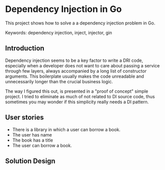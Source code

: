 # Dependency Injection in Go

This project shows how to solve a a dependency injection problem in Go.

Keywords: dependency injection, inject, injector, gin

## Introduction

Dependency injection seems to be a key factor to write a DRI code, especially when a developer does not want to care about passing a service through few layers, always accompanied by a long list of constructor arguments. This boilerplate usually makes the code unreadable and unnecessarily longer than the crucial business logic.

The way I figured this out, is presented in a "proof of concept" simple project. I tried to eliminate as much of not related to DI source code, thus sometimes you may wonder if this simplicity really needs a DI pattern.

## User stories

* There is a library in which a user can borrow a book.
* The user has name
* The book has a title
* The user can borrow a book.

## Solution Design
